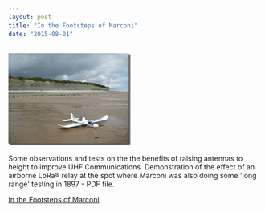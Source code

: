 ```yaml
---
layout: post
title: "In the Footsteps of Marconi"
date: "2015-08-01"
---
```


![Marconi Was Here](/images/Marconi-Was-Here_thumb.jpg "Marconi Was Here")

Some observations and tests on the the benefits of raising antennas to height to improve UHF Communications. Demonstration of the effect of an airborne LoRa® relay at the spot where Marconi was also doing some 'long range' testing in 1897 - PDF file.

[In the Footsteps of Marconi](https://github.com/StuartsProjects/Test-Reports/blob/master/Tracking%20In%20the%20Footsteps%20of%20Marconi.doc)


